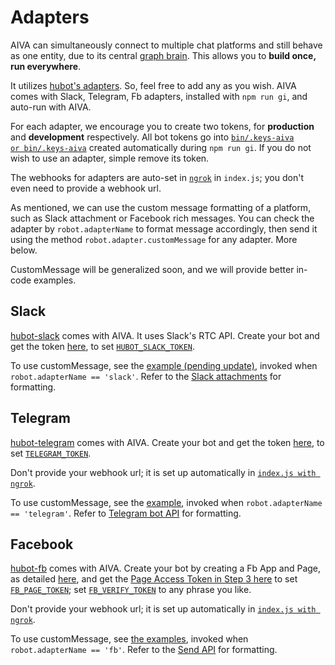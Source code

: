 # <a name="adapters"></a>Adapters

AIVA can simultaneously connect to multiple chat platforms and still behave as one entity, due to its central [graph brain](#neo4jKB-brain). This allows you to **build once, run everywhere**.

It utilizes [hubot's adapters](https://github.com/github/hubot/blob/master/docs/adapters.md). So, feel free to add any as you wish. AIVA comes with Slack, Telegram, Fb adapters, installed with `npm run gi`, and auto-run with AIVA.

For each adapter, we encourage you to create two tokens, for **production** and **development** respectively. All bot tokens go into <a href="https://github.com/kengz/aiva/blob/aiva-v3/bin/.keys-example" target="_blank"><code>bin/.keys-aiva or bin/.keys-aiva</code></a> created automatically during `npm run gi`. If you do not wish to use an adapter, simple remove its token.

The webhooks for adapters are auto-set in [`ngrok`](#ngrok) in `index.js`; you don't even need to provide a webhook url.

As mentioned, we can use the custom message formatting of a platform, such as Slack attachment or Facebook rich messages. You can check the adapter by `robot.adapterName` to format message accordingly, then send it using the method `robot.adapter.customMessage` for any adapter. More below.

<aside class="notice">
CustomMessage will be generalized soon, and we will provide better in-code examples.
</aside>


## Slack

[hubot-slack](https://github.com/slackhq/hubot-slack) comes with AIVA. It uses Slack's RTC API. Create your bot and get the token [here](https://my.slack.com/services/new/bot), to set <a href="https://github.com/kengz/aiva/blob/aiva-v3/bin/.keys-example#L2" target="_blank"><code>HUBOT_SLACK_TOKEN</code></a>.

To use customMessage, see the [example (pending update)](https://github.com/slackhq/hubot-slack/issues/170#issuecomment-113315455), invoked when `robot.adapterName == 'slack'`. Refer to the [Slack attachments](https://api.slack.com/docs/attachments) for formatting.


## Telegram

[hubot-telegram](https://github.com/lukefx/hubot-telegram) comes with AIVA. Create your bot and get the token [here](https://core.telegram.org/bots#3-how-do-i-create-a-bot), to set <a href="https://github.com/kengz/aiva/blob/aiva-v3/bin/.keys-example#L3" target="_blank"><code>TELEGRAM_TOKEN</code></a>.

<aside class="notice">
Don't provide your webhook url; it is set up automatically in <a href="https://github.com/kengz/aiva/blob/aiva-v3/index.js#L86" target="_blank"><code>index.js with ngrok</code></a>.
</aside>

To use customMessage, see the [example](https://github.com/lukefx/hubot-telegram#telegram-specific-functionality-ie-stickers-images), invoked when `robot.adapterName == 'telegram'`. Refer to [Telegram bot API](https://core.telegram.org/bots/api) for formatting.


## Facebook

[hubot-fb](https://github.com/chen-ye/hubot-fb) comes with AIVA. Create your bot by creating a Fb App and Page, as detailed [here](https://developers.facebook.com/docs/messenger-platform/quickstart), and get the [Page Access Token in Step 3 here](https://developers.facebook.com/docs/messenger-platform/quickstart) to set <a href="https://github.com/kengz/aiva/blob/aiva-v3/bin/.keys-example#L4" target="_blank"><code>FB_PAGE_TOKEN</code></a>; set <a href="https://github.com/kengz/aiva/blob/aiva-v3/bin/.keys-example#L4" target="_blank"><code>FB_VERIFY_TOKEN</code></a> to any phrase you like.

<aside class="notice">
Don't provide your webhook url; it is set up automatically in <a href="https://github.com/kengz/aiva/blob/aiva-v3/index.js#L86" target="_blank"><code>index.js with ngrok</code></a>.
</aside>

To use customMessage, see [the examples](https://github.com/chen-ye/hubot-fb#sending-rich-messages-templates-images), invoked when `robot.adapterName == 'fb'`. Refer to the [Send API](https://developers.facebook.com/docs/messenger-platform/send-api-reference) for formatting.

